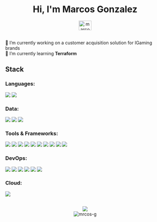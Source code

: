 <div align="center">
  <h1>Hi, I'm Marcos Gonzalez</h1>
</div>
<div align="center">
  <a href="https://linkedin.com/in/marcos-gonzalez1" target="blank">
    <img align="center" src="https://raw.githubusercontent.com/rahuldkjain/github-profile-readme-generator/master/src/images/icons/Social/linked-in-alt.svg" alt="marcos-gonzalez1" height="30" width="40" />
  </a>
</div>
<br>
<div align="left">
  <ul style="padding-left: 0; list-style: none;">
    <li>
      🔭 I’m currently working on a
      <a>customer acquisition solution for IGaming brands</a>
    </li>
    <li>🌱 I’m currently learning <b>Terraform</b></li>
  </ul>
</div>
<h2 align="left">Stack</h2>
<h3 align="left">Languages:</h3>
<div>
  <p>
    <img src="https://img.shields.io/badge/TypeScript-007ACC?style=for-the-badge&logo=typescript&logoColor=white">
    <img src="https://img.shields.io/badge/JavaScript-F7DF1E?style=for-the-badge&logo=javascript&logoColor=black"/>
  </p>
</div>
<h3 align="left">Data:</h3>
<div>
  <p>
    <img src="https://img.shields.io/badge/PostgreSQL-316192?style=for-the-badge&logo=postgresql&logoColor=white"/>
    <img src="https://img.shields.io/badge/Prisma-3982CE?style=for-the-badge&logo=Prisma&logoColor=white"/>
    <img src="https://img.shields.io/badge/mysql-%2300f.svg?style=for-the-badge&logo=mysql&logoColor=white"/>
  </p>
</div>
<h3 align="left">Tools & Frameworks:</h3>
<div>
  <p>
    <img src="https://img.shields.io/badge/react-%2320232a.svg?style=for-the-badge&logo=react&logoColor=%2361DAFB"/>
    <img src="https://img.shields.io/badge/React_Router-CA4245?style=for-the-badge&logo=react-router&logoColor=white"/>
    <img src="https://img.shields.io/badge/Node.js-0A0D15?style=for-the-badge&logo=node.js&logoColor=60B147"/>
    <img src="https://img.shields.io/badge/graphql-171E26?style=for-the-badge&logo=graphql&logoColor=E00199"/>
    <img src="https://img.shields.io/badge/Apollo-3F20BA?style=for-the-badge&logo=APOLLOGraphql&logoColor=white"/>
    <img src="https://img.shields.io/badge/HTML5-E34F26?style=for-the-badge&logo=html5&logoColor=white"/>
    <img src="https://img.shields.io/badge/CSS3-1572B6?style=for-the-badge&logo=css3&logoColor=white"/>
    <img src="https://img.shields.io/badge/Sass-CC6699?style=for-the-badge&logo=sass&logoColor=white"/>
    <img src="https://img.shields.io/badge/Bootstrap-563D7C?style=for-the-badge&logo=bootstrap&logoColor=white"/>
    <img src="https://img.shields.io/badge/Material--UI-0081CB?style=for-the-badge&logo=mui&logoColor=white"/>
  </p>
</div>
<h3 align="left">DevOps:</h3>
  <div>
    <p>
      <img src="https://img.shields.io/badge/Linux-FCC624?style=for-the-badge&logo=linux&logoColor=black"/>
      <img src="https://img.shields.io/badge/kubernetes-%23326ce5.svg?style=for-the-badge&logo=kubernetes&logoColor=white"/>
      <img src="https://img.shields.io/badge/GIT-E44C30?style=for-the-badge&logo=git&logoColor=white"/>
      <img src="https://img.shields.io/badge/circleci-343434?style=for-the-badge&logo=circleci&logoColor=white"/>
      <img src="https://img.shields.io/badge/docker-%230db7ed.svg?style=for-the-badge&logo=docker&logoColor=white"/>
      <img src="https://img.shields.io/badge/Jest-C21325?style=for-the-badge&logo=Jest&logoColor=white"/>
    </p>
  </div>
<h3 align="left">Cloud:</h3>
  <div>
    <p>
      <img src="https://img.shields.io/badge/Amazon_AWS-FF9900?style=for-the-badge&logo=amazonaws&logoColor=white"/>
    </p>
  </div>
<br>
<div align="center">
  <img src="https://github-readme-stats.vercel.app/api/top-langs/?username=mrcos-g&theme=blue-green"/>
  <br/>
  <img src="https://komarev.com/ghpvc/?username=mrcos-g&label=Profile%20views&color=0e75b6&style=flat" alt="mrcos-g" />
</div>
